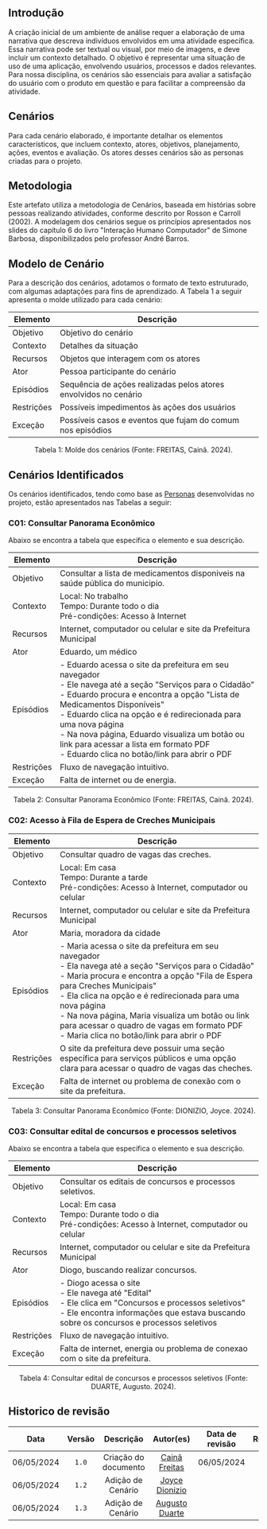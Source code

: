 ## Introdução

A criação inicial de um ambiente de análise requer a elaboração de uma narrativa que descreva indivíduos envolvidos em uma atividade específica. Essa narrativa pode ser textual ou visual, por meio de imagens, e deve incluir um contexto detalhado. O objetivo é representar uma situação de uso de uma aplicação, envolvendo usuários, processos e dados relevantes. Para nossa disciplina, os cenários são essenciais para avaliar a satisfação do usuário com o produto em questão e para facilitar a compreensão da atividade.

## Cenários

Para cada cenário elaborado, é importante detalhar os elementos característicos, que incluem contexto, atores, objetivos, planejamento, ações, eventos e avaliação. Os atores desses cenários são as personas criadas para o projeto.

## Metodologia

Este artefato utiliza a metodologia de Cenários, baseada em histórias sobre pessoas realizando atividades, conforme descrito por Rosson e Carroll (2002). A modelagem dos cenários segue os princípios apresentados nos slides do capítulo 6 do livro "Interação Humano Computador" de Simone Barbosa, disponibilizados pelo professor André Barros.

## Modelo de Cenário

Para a descrição dos cenários, adotamos o formato de texto estruturado, com algumas adaptações para fins de aprendizado. A Tabela 1 a seguir apresenta o molde utilizado para cada cenário:

<center>

| Elemento   | Descrição                                                        |
| ---------- | ---------------------------------------------------------------- |
| Objetivo   | Objetivo do cenário                                              |
| Contexto   | Detalhes da situação                                             |
| Recursos   | Objetos que interagem com os atores                              |
| Ator       | Pessoa participante do cenário                                   |
| Episódios  | Sequência de ações realizadas pelos atores envolvidos no cenário |
| Restrições | Possíveis impedimentos às ações dos usuários                     |
| Exceção    | Possíveis casos e eventos que fujam do comum nos episódios       |

 Tabela 1: Molde dos cenários (Fonte: FREITAS, Cainã. 2024).

</center>

## Cenários Identificados
Os cenários identificados, tendo como base as [Personas](personas.md) desenvolvidas no projeto, estão apresentados nas Tabelas a seguir:

### C01: Consultar Panorama Econômico
Abaixo se encontra a tabela que especifica o elemento e sua descrição.

<center>

| Elemento   | Descrição                                                                                                                                                                                                                      |
| ---------- | ------------------------------------------------------------------------------------------------------------------------------------------------------------------------------------------------------------------------------ |
| Objetivo   | Consultar a lista de medicamentos disponiveis na saúde pública do municipio.                                                                                                                                                   |
| Contexto   | Local: No trabalho <br> Tempo: Durante todo o dia <br> Pré-condições: Acesso à Internet                                                                                                                                        |
| Recursos   | Internet, computador ou celular e site da Prefeitura Municipal                                                                                                                                                                 |
| Ator       | Eduardo, um médico                                                                                                                                                                                                                      |
| Episódios  | - Eduardo acessa o site da prefeitura em seu navegador <br> - Ele navega até a seção "Serviços para o Cidadão" <br> - Eduardo procura e encontra a opção "Lista de Medicamentos Disponíveis" <br> - Eduardo clica na opção e é redirecionada para uma nova página <br> - Na nova página, Eduardo visualiza um botão ou link para acessar a lista em formato PDF <br> - Eduardo clica no botão/link para abrir o PDF <br> |
| Restrições | Fluxo de navegação intuitivo.                                                                                                                                                                                                  |
| Exceção    | Falta de internet ou de energia.                                                                                                                                                                                               |

Tabela 2: Consultar Panorama Econômico (Fonte: FREITAS, Cainã. 2024).
</center>

### C02: Acesso à Fila de Espera de Creches Municipais

<center>

| Elemento   | Descrição                                                                                                                                                                                                                      |
| ---------- | ------------------------------------------------------------------------------------------------------------------------------------------------------------------------------------------------------------------------------ |
| Objetivo   | Consultar quadro de vagas das creches.                                                                                                                                                   |
| Contexto   | Local: Em casa <br> Tempo: Durante a tarde <br> Pré-condições: Acesso à Internet, computador ou celular                                                                                                                                        |
| Recursos   | Internet, computador ou celular e site da Prefeitura Municipal                                                                                                                                                                 |
| Ator       | Maria, moradora da cidade                                                                                                                                                                                                                      |
| Episódios  | - Maria acessa o site da prefeitura em seu navegador <br> - Ela navega até a seção "Serviços para o Cidadão" <br> - Maria procura e encontra a opção "Fila de Espera para Creches Municipais" <br> - Ela clica na opção e é redirecionada para uma nova página <br> - Na nova página, Maria visualiza um botão ou link para acessar o quadro de vagas em formato PDF <br> - Maria clica no botão/link para abrir o PDF <br> |
| Restrições | O site da prefeitura deve possuir uma seção específica para serviços públicos e uma opção clara para acessar o quadro de vagas das cheches.                                                                                                                                                                                                  |
| Exceção    | Falta de internet ou problema de conexão com o site da prefeitura.                                                                                                                                                                                               |

Tabela 3: Consultar Panorama Econômico (Fonte: DIONIZIO, Joyce. 2024).
</center>


### C03: Consultar edital de concursos e processos seletivos
Abaixo se encontra a tabela que especifica o elemento e sua descrição.

<center>

| Elemento   | Descrição                                                                                                                                                                                                                      |
| ---------- | ------------------------------------------------------------------------------------------------------------------------------------------------------------------------------------------------------------------------------ |
| Objetivo   | Consultar os editais de concursos e processos seletivos.                                                                                                                                                                       |
| Contexto   | Local: Em casa <br> Tempo: Durante todo o dia <br> Pré-condições: Acesso à Internet, computador ou celular                                                                                                                     |
| Recursos   | Internet, computador ou celular e site da Prefeitura Municipal                                                                                                                                                                 |
| Ator       | Diogo, buscando realizar concursos.                                                                                                                                                                                            |
| Episódios  | - Diogo acessa o site <br> - Ele navega até "Edital" <br> - Ele clica em "Concursos e processos seletivos" <br> - Ele encontra informações que estava buscando sobre os concursos e processos seletivos <br>                   |
| Restrições | Fluxo de navegação intuitivo.                                                                                                                                                                                                  |
| Exceção    | Falta de internet, energia ou problema de conexao com o site da prefeitura.                                                                                                                                                                                               |

Tabela 4: Consultar edital de concursos e processos seletivos (Fonte: DUARTE, Augusto. 2024).
</center>


## Historico de revisão

|    Data    | Versão |      Descrição       |                  Autor(es)                   | Data de revisão |                Revisor(es)                 |
| :--------: | :----: | :------------------: | :------------------------------------------: | :-------------: | :----------------------------------------: |
| 06/05/2024 | `1.0`  | Criação do documento | [Cainã Freitas](https://github.com/freitasc) |   06/05/2024    | [Pedro Lucas](https://github.com/lucasdray) |
| 06/05/2024 | `1.2`  | Adição de Cenário    | [Joyce Dionizio](https://github.com/joycejdm)|       |  |
| 06/05/2024 | `1.3`  | Adição de Cenário    | [Augusto Duarte](https://github.com/Augcamp) |       |  |